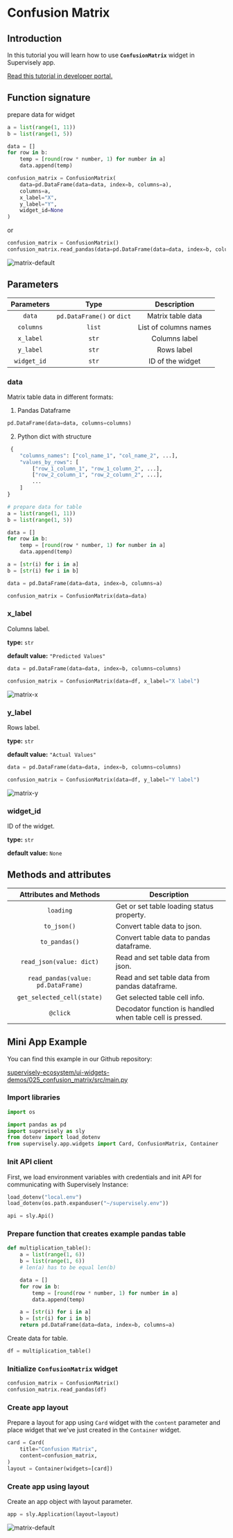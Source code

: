# Confusion Matrix

## Introduction

In this tutorial you will learn how to use **`ConfusionMatrix`** widget in Supervisely app.

[Read this tutorial in developer portal.](https://developer.supervise.ly/app-development/apps-with-gui/confusion-matrix)

## Function signature

prepare data for widget

```python
a = list(range(1, 11))
b = list(range(1, 5))

data = []
for row in b:
    temp = [round(row * number, 1) for number in a]
    data.append(temp)
```

```python
confusion_matrix = ConfusionMatrix(
    data=pd.DataFrame(data=data, index=b, columns=a),
    columns=a,
    x_label="X",
    y_label="Y",
    widget_id=None
)
```

or

```python
confusion_matrix = ConfusionMatrix()
confusion_matrix.read_pandas(data=pd.DataFrame(data=data, index=b, columns=a))
```

![matrix-default](https://user-images.githubusercontent.com/79905215/218085637-5ca2c068-329b-4e73-8204-a3dfc176acfb.png)

## Parameters

| Parameters  |            Type            |      Description      |
| :---------: | :------------------------: | :-------------------: |
|   `data`    | `pd.DataFrame()` or `dict` |   Matrix table data   |
|  `columns`  |           `list`           | List of columns names |
|  `x_label`  |           `str`            |     Columns label     |
|  `y_label`  |           `str`            |      Rows label       |
| `widget_id` |           `str`            |   ID of the widget    |

### data

Matrix table data in different formats:

1. Pandas Dataframe

```python
pd.DataFrame(data=data, columns=columns)
```

2. Python dict with structure

```python
 {
    "columns_names": ["col_name_1", "col_name_2", ...],
    "values_by_rows": [
        ["row_1_column_1", "row_1_column_2", ...],
        ["row_2_column_1", "row_2_column_2", ...],
        ...
    ]
}
```

```python
# prepare data for table
a = list(range(1, 11))
b = list(range(1, 5))

data = []
for row in b:
    temp = [round(row * number, 1) for number in a]
    data.append(temp)

a = [str(i) for i in a]
b = [str(i) for i in b]

data = pd.DataFrame(data=data, index=b, columns=a)

confusion_matrix = ConfusionMatrix(data=data)
```

### x_label

Columns label.

**type:** `str`

**default value:** `"Predicted Values"`

```python
data = pd.DataFrame(data=data, index=b, columns=columns)

confusion_matrix = ConfusionMatrix(data=df, x_label="X label")
```

![matrix-x](https://user-images.githubusercontent.com/79905215/218085754-00bd8f92-29e9-44d7-b29c-a5372e7754bb.png)

### y_label

Rows label.

**type:** `str`

**default value:** `"Actual Values"`

```python
data = pd.DataFrame(data=data, index=b, columns=columns)

confusion_matrix = ConfusionMatrix(data=df, y_label="Y label")
```

![matrix-y](https://user-images.githubusercontent.com/79905215/218085907-a1ea19ae-46d9-44d2-b269-51450a9dce92.png)

### widget_id

ID of the widget.

**type:** `str`

**default value:** `None`

## Methods and attributes

|       Attributes and Methods       | Description                                               |
| :--------------------------------: | --------------------------------------------------------- |
|             `loading`              | Get or set table loading status property.                 |
|            `to_json()`             | Convert table data to json.                               |
|           `to_pandas()`            | Convert table data to pandas dataframe.                   |
|      `read_json(value: dict)`      | Read and set table data from json.                        |
| `read_pandas(value: pd.DataFrame)` | Read and set table data from pandas dataframe.            |
|     `get_selected_cell(state)`     | Get selected table cell info.                             |
|              `@click`              | Decodator function is handled when table cell is pressed. |

## Mini App Example

You can find this example in our Github repository:

[supervisely-ecosystem/ui-widgets-demos/025_confusion_matrix/src/main.py](https://github.com/supervisely-ecosystem/ui-widgets-demos/blob/master/025_confusion_matrix/src/main.py)

### Import libraries

```python
import os

import pandas as pd
import supervisely as sly
from dotenv import load_dotenv
from supervisely.app.widgets import Card, ConfusionMatrix, Container
```

### Init API client

First, we load environment variables with credentials and init API for communicating with Supervisely Instance:

```python
load_dotenv("local.env")
load_dotenv(os.path.expanduser("~/supervisely.env"))

api = sly.Api()
```

### Prepare function that creates example pandas table

```python
def multiplication_table():
    a = list(range(1, 6))
    b = list(range(1, 6))
    # len(a) has to be equal len(b)

    data = []
    for row in b:
        temp = [round(row * number, 1) for number in a]
        data.append(temp)

    a = [str(i) for i in a]
    b = [str(i) for i in b]
    return pd.DataFrame(data=data, index=b, columns=a)
```

Create data for table.

```python
df = multiplication_table()
```

### Initialize `ConfusionMatrix` widget

```python
confusion_matrix = ConfusionMatrix()
confusion_matrix.read_pandas(df)
```

### Create app layout

Prepare a layout for app using `Card` widget with the `content` parameter and place widget that we've just created in the `Container` widget.

```python
card = Card(
    title="Confusion Matrix",
    content=confusion_matrix,
)
layout = Container(widgets=[card])
```

### Create app using layout

Create an app object with layout parameter.

```python
app = sly.Application(layout=layout)
```

![matrix-default](https://user-images.githubusercontent.com/79905215/218085637-5ca2c068-329b-4e73-8204-a3dfc176acfb.png)
